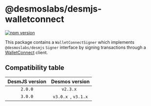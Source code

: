 # @desmoslabs/desmjs-walletconnect

[![npm version](https://img.shields.io/npm/v/@desmoslabs/desmjs-walletconnect.svg)](https://www.npmjs.com/package/@desmoslabs/desmjs-walletconnect)

This package contains a `WalletConnectSigner` which implements `@desmoslabs/desmjs` `Signer` interface 
by signing transactions through a [WalletConnect](https://walletconnect.com) client.  

## Compatibility table

| DesmJS version |   Desmos version    | 
|:--------------:|:-------------------:|
|    `2.0.0`     |      `v2.3.x `      |
|    `3.0.0`     | `v3.0.x `, `v3.1.x` |
